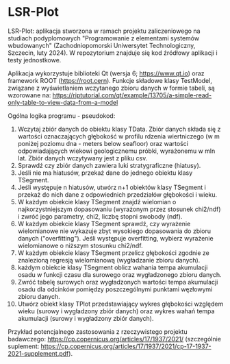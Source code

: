 # LSR-Plot
LSR-Plot: aplikacja stworzona w ramach projektu zaliczeniowego na studiach podyplomowych "Programowanie z elementami systemów wbudowanych" (Zachodniopomorski Uniwersytet Technologiczny, Szczecin, luty 2024). W repozytorium znajduje się kod źródłowy aplikacji i testy jednostkowe.

Aplikacja wykorzystuje biblioteki Qt (wersja 6; https://www.qt.io) oraz framework ROOT (https://root.cern).
Funkcje składowe klasy TestModel, związane z wyświetlaniem wczytanego zbioru danych w formie tabeli, są wzorowane na: https://riptutorial.com/qt/example/13705/a-simple-read-only-table-to-view-data-from-a-model

Ogólna logika programu - pseudokod:

1. Wczytaj zbiór danych do obiektu klasy TData. Zbiór danych składa się z wartości oznaczających głębokość w profilu rdzenia wiertniczego (w m poniżej poziomu dna - meters below seafloor) oraz wartości odpowiadających wiekowi geologicznemu próbki, wyrażonemu w mln lat. Zbiór danych wczytywany jest z pliku csv.
2. Sprawdź czy zbiór danych zawiera luki stratygraficzne (hiatusy).
3. Jeśli nie ma hiatusów, przekaż dane do jednego obiektu klasy TSegment.
4. Jeśli występuje n hiatusów, utwórz n+1 obiektów klasy TSegment i przekaż do nich dane z odpowiednich przedziałów głębokości i wieku.
5. W każdym obiekcie klasy TSegment znajdź wielomian o najkorzystniejszym dopasowaniu (wyrażonym przez stosunek chi2/ndf) i zwróć jego parametry, chi2, liczbę stopni swobody (ndf).
6. W każdym obiekcie klasy TSegment sprawdź, czy wyrażenie wielomianowe nie wykazuje zbyt wysokiego dopasowania do zbioru danych ("overfitting"). Jeśli występuje overfitting, wybierz wyrażenie wielomianowe o niższym stosunku chi2/ndf.
7. W każdym obiekcie klasy TSegment przelicz głębokości zgodnie ze znalezioną regresją wielomianową (wygładzanie zbioru danych).
8. każdym obiekcie klasy TSegment oblicz wahania tempa akumulacji osadu w funkcji czasu dla surowego oraz wygładzonego zbioru danych.
9. Zwróć tabelę surowych oraz wygładzonych wartości tempa akumulacji osadu dla odcinków pomiędzy poszczególnymi punktami węzłowymi zbioru danych.
10. Utwórz obiekt klasy TPlot przedstawiający wykres głębokości względem wieku (surowy i wygładzony zbiór danych) oraz wykres wahań tempa akumulacji (surowy i wygładzony zbiór danych).

Przykład potencjalnego zastosowania z rzeczywistego projektu badawczego: https://cp.copernicus.org/articles/17/1937/2021/ (szczególnie suplement: https://cp.copernicus.org/articles/17/1937/2021/cp-17-1937-2021-supplement.pdf).
